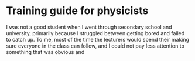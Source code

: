 # Training guide for physicists

I was not a good student when I went through secondary school and university, primarily because I struggled between getting bored and failed to catch up. To me, most of the time the lecturers would spend their making sure everyone in the class can follow, and I could not pay less attention to something that was obvious and 